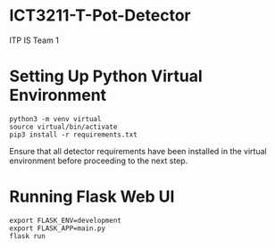 # ICT3211-T-Pot-Detector
ITP IS Team 1

# Setting Up Python Virtual Environment
```
python3 -m venv virtual
source virtual/bin/activate
pip3 install -r requirements.txt
```
Ensure that all detector requirements have been installed in the virtual environment before proceeding to the next step.

# Running Flask Web UI
```
export FLASK_ENV=development
export FLASK_APP=main.py
flask run
```
